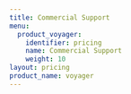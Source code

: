 ```yaml
---
title: Commercial Support
menu:
  product_voyager:
    identifier: pricing
    name: Commercial Support
    weight: 10
layout: pricing
product_name: voyager
---
```

